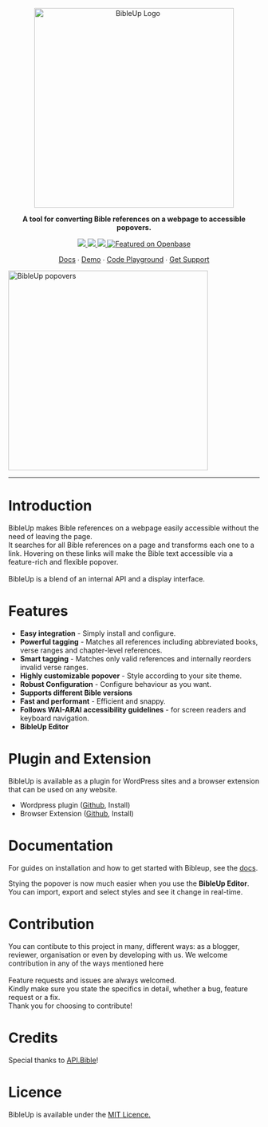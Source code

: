 <p align="center">
  <a href="https://bibleup.netlify.app">
    <img src="https://user-images.githubusercontent.com/67844971/166860855-3735ee35-a269-4863-b5bc-9e046c4b4424.png" alt="BibleUp Logo" width="400" />
  </a>
</p>

<p align="center">
<strong>A tool for converting Bible references on a webpage to accessible popovers.</strong><br>
</p>

<p align="center">
  <a href="https://www.npmjs.com/package/@bibleup/bibleup">
    <img src='https://img.shields.io/npm/v/@bibleup/bibleup?logo=Npm&style=flat-square' />
  </a>
  <a href="">
    <img src='https://img.shields.io/github/v/release/Bibleup/bibleup?include_prereleases&logo=Github&style=flat-square' />
  </a>
  <a href="">
    <img src='https://img.shields.io/github/languages/top/Bibleup/bibleup?logo=Javascript&style=flat-square' />
  </a>
  <a href="https://openbase.com/js/@bibleup/bibleup?utm_source=embedded&amp;utm_medium=badge&amp;utm_campaign=rate-badge"><img src="https://badges.openbase.com/js/featured/@bibleup/bibleup.svg?token=NjtAIf4fk+5e5Xw3xIKavilPZP4fZsNjqmEEL7mGm30=" alt="Featured on Openbase"></a>
</p>

<p align="center">
    <a href="https://bibleup.netlify.app/docs">Docs</a> ∙ 
<a href="https://bibleup.netlify.app/demo">Demo</a> ∙ 
<a href="https://stackblitz.com/edit/bibleup">Code Playground</a> ∙ 
<a href="https://github.com/Bibleup/bibleup/issues">Get Support</a>
</p>

<img alt="BibleUp popovers" width="400" src="https://lh3.googleusercontent.com/d/1Hacc6-ueJReD-8rXOvHKapkJuBff5tYy" />

<hr>


# Introduction
BibleUp makes Bible references on a webpage easily accessible without the need of leaving the page.<br>
It searches for all Bible references on a page and transforms each one to a link. Hovering on these links will make the Bible text accessible via a feature-rich and flexible popover.
<br><br>
BibleUp is a blend of an internal API and a display interface.

# Features
- **Easy integration** - Simply install and configure.
- **Powerful tagging** - Matches all references including abbreviated books, verse ranges and chapter-level references.
- **Smart tagging** - Matches only valid references and internally reorders invalid verse ranges.
- **Highly customizable popover** - Style according to your site theme.
- **Robust Configuration** - Configure behaviour as you want.
- **Supports different Bible versions**
- **Fast and performant** - Efficient and snappy.
- **Follows WAI-ARAI accessibility guidelines** - for screen readers and keyboard navigation. 
- **BibleUp Editor**

# Plugin and Extension
BibleUp is available as a plugin for WordPress sites and a browser extension that can be used on any website.
- Wordpress plugin ([Github](https://github.com/bibleup/wordpress), Install)
- Browser Extension ([Github](https://github.com/bibleup/browser-extension), Install)

# Documentation
For guides on installation and how to get started with Bibleup, see the [docs](https://bibleup.netlify.app/docs).

Stying the popover is now much easier when you use the **BibleUp Editor**. You can import, export and select styles and see it change in real-time.

# Contribution
You can contibute to this project in many, different ways: as a blogger, reviewer, organisation or even by developing with us. We welcome contribution in any of the ways mentioned here<br><br>
Feature requests and issues are always welcomed.<br>
Kindly make sure you state the specifics in detail, whether a bug, feature request or a fix.<br>
Thank you for choosing to contribute!

# Credits
Special thanks to [API.Bible](https://scripture.api.bible)!

# Licence
BibleUp is available under the [MIT Licence.](https://github.com/Bibleup/bibleup/blob/main/LICENSE)
